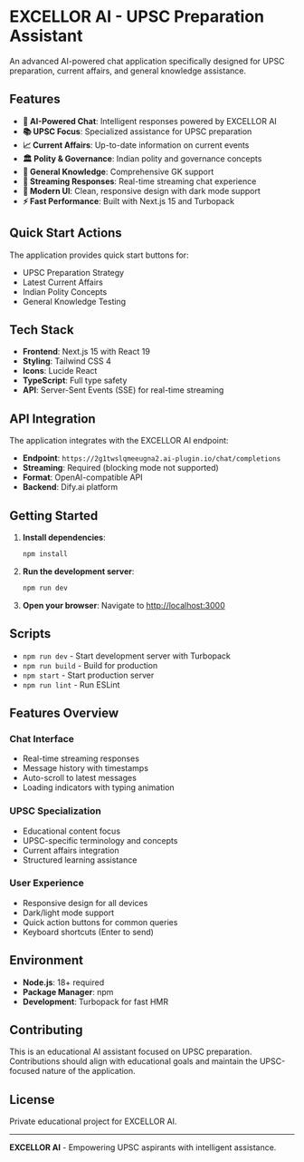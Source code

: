 # EXCELLOR AI - UPSC Preparation Assistant

An advanced AI-powered chat application specifically designed for UPSC preparation, current affairs, and general knowledge assistance.

## Features

- **🤖 AI-Powered Chat**: Intelligent responses powered by EXCELLOR AI
- **📚 UPSC Focus**: Specialized assistance for UPSC preparation
- **📈 Current Affairs**: Up-to-date information on current events
- **🏛️ Polity & Governance**: Indian polity and governance concepts
- **🧠 General Knowledge**: Comprehensive GK support
- **💬 Streaming Responses**: Real-time streaming chat experience
- **🎨 Modern UI**: Clean, responsive design with dark mode support
- **⚡ Fast Performance**: Built with Next.js 15 and Turbopack

## Quick Start Actions

The application provides quick start buttons for:
- UPSC Preparation Strategy
- Latest Current Affairs
- Indian Polity Concepts
- General Knowledge Testing

## Tech Stack

- **Frontend**: Next.js 15 with React 19
- **Styling**: Tailwind CSS 4
- **Icons**: Lucide React
- **TypeScript**: Full type safety
- **API**: Server-Sent Events (SSE) for real-time streaming

## API Integration

The application integrates with the EXCELLOR AI endpoint:
- **Endpoint**: `https://2g1twslqmeeugna2.ai-plugin.io/chat/completions`
- **Streaming**: Required (blocking mode not supported)
- **Format**: OpenAI-compatible API
- **Backend**: Dify.ai platform

## Getting Started

1. **Install dependencies**:
   ```bash
   npm install
   ```

2. **Run the development server**:
   ```bash
   npm run dev
   ```

3. **Open your browser**:
   Navigate to [http://localhost:3000](http://localhost:3000)

## Scripts

- `npm run dev` - Start development server with Turbopack
- `npm run build` - Build for production
- `npm start` - Start production server
- `npm run lint` - Run ESLint

## Features Overview

### Chat Interface
- Real-time streaming responses
- Message history with timestamps
- Auto-scroll to latest messages
- Loading indicators with typing animation

### UPSC Specialization
- Educational content focus
- UPSC-specific terminology and concepts
- Current affairs integration
- Structured learning assistance

### User Experience
- Responsive design for all devices
- Dark/light mode support
- Quick action buttons for common queries
- Keyboard shortcuts (Enter to send)

## Environment

- **Node.js**: 18+ required
- **Package Manager**: npm
- **Development**: Turbopack for fast HMR

## Contributing

This is an educational AI assistant focused on UPSC preparation. Contributions should align with educational goals and maintain the UPSC-focused nature of the application.

## License

Private educational project for EXCELLOR AI.

---

**EXCELLOR AI** - Empowering UPSC aspirants with intelligent assistance.
